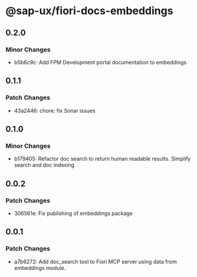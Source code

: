 # @sap-ux/fiori-docs-embeddings

## 0.2.0

### Minor Changes

-   b5b6c9c: Add FPM Development portal documentation to embeddings

## 0.1.1

### Patch Changes

-   43a2446: chore: fix Sonar issues

## 0.1.0

### Minor Changes

-   b179405: Refactor doc search to return human readable results. Simplify search and doc indexing

## 0.0.2

### Patch Changes

-   306561e: Fix publishing of embeddings package

## 0.0.1

### Patch Changes

-   a7b6272: Add doc_search tool to Fiori MCP server using data from embeddings module.
